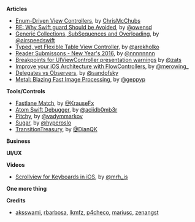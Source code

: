 **Articles**

* [Enum-Driven View Controllers](http://www.splinter.com.au/2016/01/03/enum-driven-viewcontrollers/), by [ChrisMcChubs](https://twitter.com/ChrisMcChubs)
* [RE: Why Swift guard Should be Avoided](http://owensd.io/2016/01/04/re-why-swift-should-be-avoided.html), by [@owensd](https://twitter.com/owensd)
* [Generic Collections, SubSequences and Overloading](http://airspeedvelocity.net/2016/01/03/generic-collections-subsequences-and-overloading/), by [@airspeedswift](https://twitter.com/airspeedswift)
* [Typed, yet Flexible Table View Controller](http://holko.pl/2016/01/05/typed-table-view-controller/), by [@arekholko](https://twitter.com/arekholko)
* [Reader Submissons - New Year's 2016](http://nshipster.com/new-years-2016/), by [@nnnnnnnn](https://twitter.com/nnnnnnnn)
* [Breakpoints for UIViewController presentation warnings](http://try.zats.io/breakpoints-for-uiviewcontroller-presentation-warnings/) by [@zats](https://twitter.com/zats)
* [Improve your iOS Architecture with FlowControllers](http://merowing.info/2016/01/improve-your-ios-architecture-with-flowcontrollers/), by [@merowing\_](https://twitter.com/merowing\_)
* [Delegates vs Observers](https://sandofsky.com/blog/delegates-vs-observers.html), by [@sandofsky](https://twitter.com/sandofsky)
* [Metal: Blazing Fast Image Processing](https://www.invasivecode.com/weblog/metal-image-processing), by [@geppyp](https://twitter.com/geppyp)


**Tools/Controls**

* [Fastlane Match](https://github.com/fastlane/match), by [@KrauseFx](https://twitter.com/KrauseFx)
* [Atom Swift Debugger](https://atom.io/packages/swift-debugger), by [@aciidb0mb3r](https://twitter.com/aciidb0mb3r)
* [Pitchy](https://github.com/vadymmarkov/Pitchy), by [@vadymmarkov](https://twitter.com/vadymmarkov)
* [Sugar](https://github.com/hyperoslo/Sugar), by [@hyperoslo](https://twitter.com/hyperoslo)
* [TransitionTreasury](https://github.com/DianQK/TransitionTreasury), by [@DianQK](https://github.com/DianQK)

**Business**

**UI/UX**

**Videos**

* [Scrollview for Keyboards in iOS](https://realm.io/news/tmi-scrollview-for-keyboards/), by [@mrh_is](https://twitter.com/mrh_is)

**One more thing**

**Credits**

* [aksswami](https://github.com/aksswami), [rbarbosa](https://github.com/rbarbosa), [lkmfz](https://github.com/lkmfz), [p4checo](https://github.com/p4checo), [mariusc](https://github.com/mariusc), [zenangst](https://github.com/zenangst)
